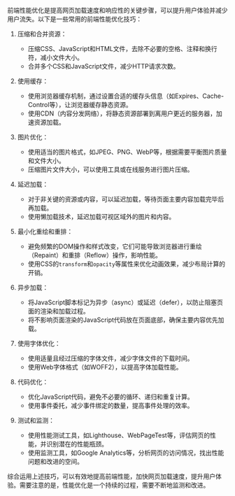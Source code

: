 前端性能优化是提高网页加载速度和响应性的关键步骤，可以提升用户体验并减少用户流失。以下是一些常用的前端性能优化技巧：

1. 压缩和合并资源：

   - 压缩CSS、JavaScript和HTML文件，去除不必要的空格、注释和换行符，减小文件大小。
   - 合并多个CSS和JavaScript文件，减少HTTP请求次数。

2. 使用缓存：

   - 使用浏览器缓存机制，通过设置合适的缓存头信息（如Expires、Cache-Control等），让浏览器缓存静态资源。
   - 使用CDN（内容分发网络），将静态资源部署到离用户更近的服务器，加速资源加载。

3. 图片优化：

   - 使用适当的图片格式，如JPEG、PNG、WebP等，根据需要平衡图片质量和文件大小。
   - 压缩图片文件大小，可以使用工具或在线服务进行图片压缩。

4. 延迟加载：

   - 对于非关键的资源或内容，可以延迟加载，等待页面主要内容加载完毕后再加载。
   - 使用懒加载技术，延迟加载可视区域外的图片和内容。

5. 最小化重绘和重排：

   - 避免频繁的DOM操作和样式改变，它们可能导致浏览器进行重绘（Repaint）和重排（Reflow）操作，影响性能。
   - 使用CSS的`transform`和`opacity`等属性来优化动画效果，减少布局计算的开销。

6. 异步加载：

   - 将JavaScript脚本标记为异步（async）或延迟（defer），以防止阻塞页面的渲染和加载过程。
   - 将不影响页面渲染的JavaScript代码放在页面底部，确保主要内容优先加载。

7. 使用字体优化：

   - 使用适量且经过压缩的字体文件，减少字体文件的下载时间。
   - 使用Web字体格式（如WOFF2），以提高字体加载性能。

8. 代码优化：

   - 优化JavaScript代码，避免不必要的循环、递归和重复计算。
   - 使用事件委托，减少事件绑定的数量，提高事件处理的效率。

9. 测试和监测：

   - 使用性能测试工具，如Lighthouse、WebPageTest等，评估网页的性能，并识别潜在的性能瓶颈。
   - 使用监测工具，如Google Analytics等，分析网页的访问情况，找出性能问题和改进的空间。

综合运用上述技巧，可以有效地提高前端性能，加快网页加载速度，提升用户体验。需要注意的是，性能优化是一个持续的过程，需要不断地监测和改进。
